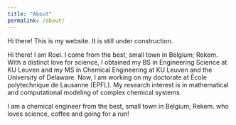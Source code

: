 ```yaml
---
title: "About"
permalink: /about/
---
```



Hi there! This is my website. It is still under construction.<br>

Hi there! I am Roel. I come from the best, small town in Belgium; Rekem. With a distinct love for science, I obtained my BS in Engineering Science at KU Leuven and my MS in Chemical Engineering at KU Leuven and the University of Delaware. Now, I am working on my doctorate at École polytechnique de Lausanne (EPFL). My research interest is in mathematical and computational modeling of complex chemical systems.
<br>

I am a chemical engineer from the best, small town in Belgium; Rekem. who loves science, coffee and going for a run!
